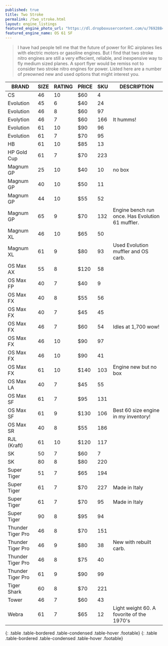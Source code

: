 ```yaml
---
published: true
title: Two Stroke
permalink: /two_stroke.html
layout: engine_listings
featured_engine_photo_url: "https://dl.dropboxusercontent.com/u/76928840/Website%20Photos/featured/2-stroke.jpg"
featured_engine_name: OS 61 SF
---
```













> I have had people tell me that the future of power for RC airplanes lies with electric motors or gasoline engines. But I find that two stroke nitro engines are still a very effecient, reliable, and inexpensive way to fly medium sized planes. A sport flyer would be remiss not to consider two stroke nitro engines for power. Listed here are a number of preowned new and used options that might interest you.

BRAND             | SIZE  | RATING | PRICE | SKU   | DESCRIPTION
------------------|-------|--------|-------|-------|---------------------
CS                | 46    | 10     | $60   | 4     |
Evolution         | 45    | 6      | $40   | 24    |                                   
Evolution         | 46    | 8      | $60   | 97    |
Evolytion         | 46    | 7      | $60   | 166   | It humms!                                     
Evolution         | 61    | 10     | $90   | 96    |
Evolution         | 61    | 7      | $70   | 95    |           
HB                | 61    | 10     | $85   | 13    |
HP Gold Cup       | 61    | 7      | $70   | 223   |
Magnum GP         | 25    | 10     | $40   | 10    | no box                                       
Magnum GP         | 40    | 10     | $50   | 11    |
Magnum GP         | 44    | 10     | $55   | 52    |
Magnum GP         | 65    | 9      | $70   | 132   | Engine bench run once. Has Evolution 61 muffler.                                  
Magnum XL         | 46    | 10     | $65   | 50    |
Magnum XL         | 61    | 9      | $80   | 93    | Used Evolution muffler and OS carb.                                       
OS Max AX         | 55    | 8      | $120  | 58    |                               
OS Max FP         | 40    | 7      | $40   | 9     |                                       
OS Max FX         | 40    | 8      | $55   | 56    |
OS Max FX         | 40    | 7      | $45   | 45    |
OS Max FX         | 46    | 7      | $60   | 54    | Idles at 1,700 wow! 
OS Max FX         | 46    | 10     | $90   | 97    |
OS Max FX         | 46    | 10     | $90   | 41    |                                            
OS Max FX         | 61    | 10     | $140  | 103   | Engine new but no box
OS Max LA         | 40    | 7      | $45   | 55    |                                        
OS Max SF         | 61    | 7      | $95   | 131   |
OS Max SF         | 61    | 9      | $130  | 106   | Best 60 size engine in my inventory!                                      
OS Max SR         | 40    | 8      | $55   | 186   |
RJL (Kraft)       | 61    | 10     | $120  | 117   |
SK                | 50    | 7      | $60   | 7     |                                                
SK                | 80    | 8      | $80   | 220   |
Super Tiger       | 51    | 7      | $65   | 194   |                                     
Super Tiger       | 61    | 7      | $70   | 227   | Made in Italy  
Super Tiger       | 61    | 7      | $70   | 95    | Made in Italy
Super Tiger       | 90    | 8      | $95   | 94    |                                 
Thunder Tiger Pro | 46    | 8      | $70   | 151   |
Thunder Tiger Pro | 46    | 9      | $80   | 38    | New with rebuilt carb.
Thunder Tiger Pro | 46    | 8      | $75   | 40    |
Thunder Tiger Pro | 61    | 9      | $90   | 99    |
Tiger Shark       | 60    | 8      | $70   | 221   |                                         
Tower             | 46    | 7      | $60   | 43    |                                         
Webra             | 61    | 7      | $65   | 12    | Light weight 60. A fovorite of the 1970's
{: .table .table-bordered .table-condensed .table-hover .footable}
{: .table .table-bordered .table-condensed .table-hover .footable}
